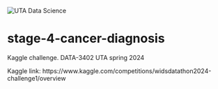 ![UTA Data Science](https://github.com/rcghpge/spaceship-titanic/blob/main/UTA-DataScience-Logo.png)

# stage-4-cancer-diagnosis
Kaggle challenge. DATA-3402 UTA spring 2024
<div>
Kaggle link:
https://www.kaggle.com/competitions/widsdatathon2024-challenge1/overview
</div>
